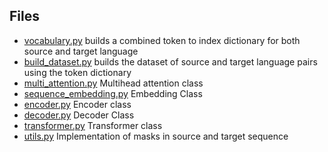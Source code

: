 ## Files 
- [vocabulary.py](https://github.com/adiyghub/transformer/blob/main/vocabulary.py) builds a combined token to index dictionary for both source and target language
- [build_dataset.py](https://github.com/adiyghub/transformer/blob/main/build_dataset.py) builds the dataset of source and target language pairs using the token dictionary
- [multi_attention.py](https://github.com/adiyghub/transformer/blob/main/multi_attention.py) Multihead attention class
- [sequence_embedding.py](https://github.com/adiyghub/transformer/blob/main/sequence_embedding.py) Embedding Class
- [encoder.py](https://github.com/adiyghub/transformer/blob/main/encoder.py) Encoder class
- [decoder.py](https://github.com/adiyghub/transformer/blob/main/decoder.py) Decoder Class
- [transformer.py](https://github.com/adiyghub/transformer/blob/main/transformer.py) Transformer class
- [utils.py](https://github.com/adiyghub/transformer/blob/main/utils.py) Implementation of masks in source and target sequence